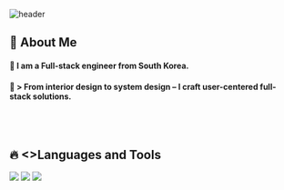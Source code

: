 ![header](https://capsule-render.vercel.app/api?type=venom&color=ff99d4&height=300&section=header&text=Hi,%20I'm%20Winter)

 ## 👀 About Me
  #### :raising_hand: I am a Full-stack engineer from South Korea.<br/>
  #### :seedling: > From interior design to system design – I craft user-centered full-stack solutions.
  <br/>
  <br/>

## :fire: <>Languages and Tools

<img src="https://img.shields.io/badge/springboot-6DB33F?style=flat-square&logo=springboot&logoColor=white"/> <img src="https://img.shields.io/badge/react-61DAFB?style=flat-square&logo=react&logoColor=white"/> <img src="https://img.shields.io/badge/JavaScript-F7DF1E?style=flat-square&logo=JavaScript&logoColor=white"/>
